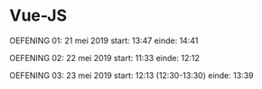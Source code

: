 # Vue-JS

OEFENING 01:
	21 mei 2019
	start: 13:47
	einde: 14:41

OEFENING 02:
	22 mei 2019
	start: 11:33
	einde: 12:12

OEFENING 03:
	23 mei 2019
	start: 12:13
	(12:30-13:30)
	einde: 13:39


